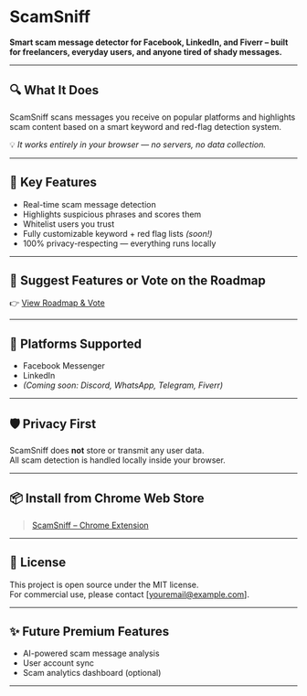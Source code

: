 # ScamSniff

**Smart scam message detector for Facebook, LinkedIn, and Fiverr – built for freelancers, everyday users, and anyone tired of shady messages.**

---

## 🔍 What It Does

ScamSniff scans messages you receive on popular platforms and highlights scam content based on a smart keyword and red-flag detection system.

💡 *It works entirely in your browser — no servers, no data collection.*

---

## 🧠 Key Features

- Real-time scam message detection
- Highlights suspicious phrases and scores them
- Whitelist users you trust
- Fully customizable keyword + red flag lists *(soon!)*
- 100% privacy-respecting — everything runs locally

---

## 💬 Suggest Features or Vote on the Roadmap

👉 [View Roadmap & Vote](https://github.com/royboy1990/scam-sniffer/issues/6)

---

## 🚀 Platforms Supported

- Facebook Messenger  
- LinkedIn  
- *(Coming soon: Discord, WhatsApp, Telegram, Fiverr)*

---

## 🛡️ Privacy First

ScamSniff does **not** store or transmit any user data.  
All scam detection is handled locally inside your browser.

---

## 📦 Install from Chrome Web Store

> [ScamSniff – Chrome Extension](https://chrome.google.com/webstore/detail/YOUR-LINK-HERE)

---

## 📜 License

This project is open source under the MIT license.  
For commercial use, please contact [youremail@example.com].

---

## ✨ Future Premium Features

- AI-powered scam message analysis
- User account sync
- Scam analytics dashboard (optional)

---

